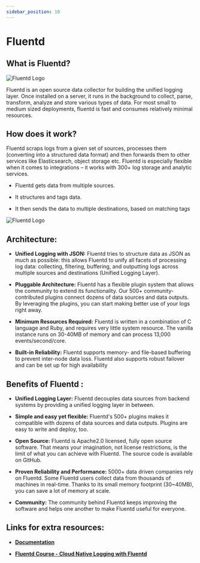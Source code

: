 ```yaml
---
sidebar_position: 10
---
```


# Fluentd

## What is Fluentd?

![Fluentd Logo](https://drive.google.com/uc?export=view&id=13Nbgxi4Ot_5d1JeVd_PKfjQsMnM3dsCy)

Fluentd is an open source data collector for building the unified logging layer. Once installed on a server, it runs in the background to collect, parse, transform, analyze and store various types of data. For most small to medium sized deployments, fluentd is fast and consumes relatively minimal resources.

## How does it work?

Fluentd scraps logs from a given set of sources, processes them (converting into a structured data format) and then forwards them to other services like Elasticsearch, object storage etc. Fluentd is especially flexible when it comes to integrations – it works with 300+ log storage and analytic services.

*	Fluentd gets data from multiple sources.
	
*	It structures and tags data.

*	It then sends the data to multiple destinations, based on matching tags

![Fluentd Logo](https://drive.google.com/uc?export=view&id=1v_0s4QuvSzOLDagSLnGeVrXJ_OJsQDPX)

## Architecture: 

* **Unified Logging with JSON:** Fluentd tries to structure data as JSON as much as possible: this allows Fluentd to unify all facets of processing log data: collecting, filtering, buffering, and outputting logs across multiple sources and destinations (Unified Logging Layer). 

* **Pluggable Architecture:** Fluentd has a flexible plugin system that allows the community to extend its functionality. Our 500+ community-contributed plugins connect dozens of data sources and data outputs. By leveraging the plugins, you can start making better use of your logs right away.

* **Minimum Resources Required:** Fluentd is written in a combination of C language and Ruby, and requires very little system resource. The vanilla instance runs on 30-40MB of memory and can process 13,000 events/second/core.

* **Built-in Reliability:** Fluentd supports memory- and file-based buffering to prevent inter-node data loss. Fluentd also supports robust failover and can be set up for high availability

## Benefits of Fluentd :

*	**Unified Logging Layer:** Fluentd decouples data sources from backend systems by providing a unified logging layer in between.

*	**Simple and easy yet flexible:** Fluentd's 500+ plugins makes it compatible with dozens of data sources and data outputs. Plugins are easy to write and deploy, too.

*	**Open Source:** Fluentd is Apache2.0 licensed, fully open source software. That means your imagination, not license restrictions, is the limit of what you can achieve with Fluentd. The source code is available on GitHub.


*	**Proven Reliability and Performance:** 5000+ data driven companies rely on Fluentd. Some Fluentd users collect data from thousands of machines in real-time. Thanks to its small memory footprint (30~40MB), you can save a lot of memory at scale.

*	**Community:** The community behind Fluentd keeps improving the software and helps one another to make Fluentd useful for everyone.

## Links for extra resources:

* [**Documentation**](https://docs.fluentd.org/)

* [**Fluentd Course - Cloud Native Logging with Fluentd**](https://training.linuxfoundation.org/training/cloud-native-logging-with-fluentd-lfs242/)

